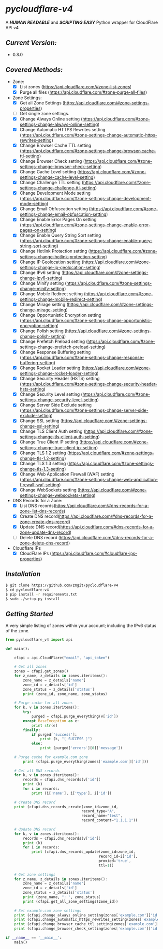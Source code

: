 # *pycloudflare-v4*
A ***HUMAN READABLE*** and ***SCRIPTING EASY*** Python wrapper for CloudFlare API v4

## *Current Version:*
-  0.8.0

## *Covered Methods:*

- Zone:
    - [x] List zones (https://api.cloudflare.com/#zone-list-zones)
    - [x] Purge all files (https://api.cloudflare.com/#zone-purge-all-files)
- Zone Settings:
    - [x] Get all Zone Settings (https://api.cloudflare.com/#zone-settings-properties)
    - [ ] Get single zone settings.  
    - [x] Change Always Online setting (https://api.cloudflare.com/#zone-settings-change-always-online-setting)
    - [x] Change Automatic HTTPS Rewrites setting (https://api.cloudflare.com/#zone-settings-change-automatic-https-rewrites-setting)
    - [x] Change Browser Cache TTL setting (https://api.cloudflare.com/#zone-settings-change-browser-cache-ttl-setting)
    - [x] Change Browser Check setting (https://api.cloudflare.com/#zone-settings-change-browser-check-setting)
    - [x] Change Cache Level setting (https://api.cloudflare.com/#zone-settings-change-cache-level-setting)
    - [x] Change Challenge TTL setting (https://api.cloudflare.com/#zone-settings-change-challenge-ttl-setting)
    - [x] Change Development Mode setting (https://api.cloudflare.com/#zone-settings-change-development-mode-setting)
    - [x] Change Email Obfuscation setting (https://api.cloudflare.com/#zone-settings-change-email-obfuscation-setting)
    - [x] Change Enable Error Pages On setting (https://api.cloudflare.com/#zone-settings-change-enable-error-pages-on-setting)
    - [x] Change Enable Query String Sort setting (https://api.cloudflare.com/#zone-settings-change-enable-query-string-sort-setting)
    - [x] Change Hotlink Protection setting (https://api.cloudflare.com/#zone-settings-change-hotlink-protection-setting)
    - [x] Change IP Geolocation setting (https://api.cloudflare.com/#zone-settings-change-ip-geolocation-setting)
    - [x] Change IPv6 setting (https://api.cloudflare.com/#zone-settings-change-ipv6-setting)
    - [x] Change Minify setting (https://api.cloudflare.com/#zone-settings-change-minify-setting)
    - [x] Change Mobile Redirect setting (https://api.cloudflare.com/#zone-settings-change-mobile-redirect-setting)
    - [x] Change Mirage setting (https://api.cloudflare.com/#zone-settings-change-mirage-setting)
    - [x] Change Opportunistic Encryption setting (https://api.cloudflare.com/#zone-settings-change-opportunistic-encryption-setting)
    - [x] Change Polish setting (https://api.cloudflare.com/#zone-settings-change-polish-setting)
    - [x] Change Prefetch Preload setting (https://api.cloudflare.com/#zone-settings-change-prefetch-preload-setting)
    - [x] Change Response Buffering setting (https://api.cloudflare.com/#zone-settings-change-response-buffering-setting)
    - [x] Change Rocket Loader setting (https://api.cloudflare.com/#zone-settings-change-rocket-loader-setting)
    - [x] Change Security Header (HSTS) setting (https://api.cloudflare.com/#zone-settings-change-security-header-hsts-setting)
    - [x] Change Security Level setting (https://api.cloudflare.com/#zone-settings-change-security-level-setting)
    - [x] Change Server Side Exclude setting (https://api.cloudflare.com/#zone-settings-change-server-side-exclude-setting)
    - [x] Change SSL setting (https://api.cloudflare.com/#zone-settings-change-ssl-setting)
    - [x] Change TLS Client Auth setting (https://api.cloudflare.com/#zone-settings-change-tls-client-auth-setting)
    - [x] Change True Client IP setting (https://api.cloudflare.com/#zone-settings-change-true-client-ip-setting)
    - [x] Change TLS 1.2 setting (https://api.cloudflare.com/#zone-settings-change-tls-1.2-setting)
    - [x] Change TLS 1.3 setting (https://api.cloudflare.com/#zone-settings-change-tls-1.3-setting)
    - [x] Change Web Application Firewall (WAF) setting (https://api.cloudflare.com/#zone-settings-change-web-application-firewall-waf-setting)
    - [x] Change WebSockets setting (https://api.cloudflare.com/#zone-settings-change-websockets-setting)
- DNS Records for a Zone:
    - [x] List DNS records(https://api.cloudflare.com/#dns-records-for-a-zone-list-dns-records)
    - [x] Create DNS record(https://api.cloudflare.com/#dns-records-for-a-zone-create-dns-record)
    - [x] Update DNS record(https://api.cloudflare.com/#dns-records-for-a-zone-update-dns-record)
    - [ ] Delete DNS record (https://api.cloudflare.com/#dns-records-for-a-zone-delete-dns-record)
- Cloudflare IPs
    - [x] CloudFlare IPs (https://api.cloudflare.com/#cloudflare-ips-properties)

## *Installation*

```bash
$ git clone https://github.com/zmgit/pycloudflare-v4
$ cd pycloudflare-v4
$ pip install -r requirements.txt
$ sudo ./setup.py install
```

## *Getting Started*

A very simple listing of zones within your account; including the IPv6 status of the zone.

```python
from pycloudflare_v4 import api
 
def main():
 
    cfapi = api.CloudFlare("email", "api_token")
 
    # Get all zones
    zones = cfapi.get_zones()
    for z_name, z_details in zones.iteritems():
        zone_name = z_details['name']
        zone_id = z_details['id']
        zone_status = z_details['status']
        print (zone_id, zone_name, zone_status)
 
    # Purge cache for all zones
    for k, v in zones.iteritems():
        try:
            purged = cfapi.purge_everything(v['id'])
        except BaseException as e:
            print str(e)
        finally:
            if purged['success']:
                print (k, "[ SUCCESS ]")
            else:
                print (purged['errors'][0]['message'])
 
    # Purge cache for example.com zone
        print (cfapi.purge_everything(zones['example.com']['id']))
 
    # Get all DNS records
    for k, v in zones.iteritems():
        records = cfapi.dns_records(v['id'])
        print (k)
        for i in records:
            print (i['name'], i['type'], i['id'])
 
    # Create DNS record
    print (cfapi.dns_records_create(zone_id=zone_id,
                                   record_type="A",
                                   record_name="test",
                                   record_content="1.1.1.1"))
 
    # Update DNS record
    for k, v in zones.iteritems():
        records = cfapi.dns_records(v['id'])
        print (k)
        for i in records:
            print (cfapi.dns_records_update(zone_id=zone_id,
                                           record_id=i['id'],
                                           proxied='true',
                                           ttl=1))
 
    # Get zone settings
    for z_name, z_details in zones.iteritems():
        zone_name = z_details['name']
        zone_id = z_details['id']
        zone_status = z_details['status']
        print (zone_name, ": ", zone_status)
        print (cfapi.get_all_zone_settings(zone_id))
 
    # Set example.com zone settings
    print (cfapi.change_always_online_setting(zones['example.com']['id'], always_online="default"))
    print (cfapi.change_automatic_https_rewrites_setting(zones['example.com']['id'], automatic_https_rewrites="default"))
    print (cfapi.change_browser_cache_ttl_setting(zones['example.com']['id'], browser_cache_ttl="default"))
    print (cfapi.change_browser_check_setting(zones['example.com']['id'], browser_check="default"))
 
if __name__ == '__main__':
    main()
```